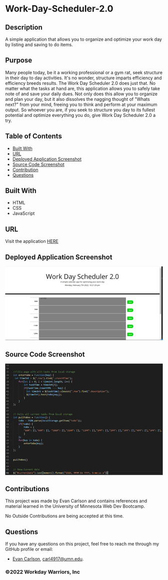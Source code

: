 # Work-Day-Scheduler-2.0
  
## Description
A simple application that allows you to organize and optimize your work day by listing and saving to do items.

## Purpose
Many people today, be it a working professional or a gym rat, seek structure in their day to day activities. It's no wonder, structure imparts efficiency and efficiency breeds results. The Work Day Scheduler 2.0 does just that. No matter what the tasks at hand are, this application allows you to safely take note of and save your daily dues. Not only does this allow you to organize and plan your day, but it also dissolves the nagging thought of "Whats next?" from your mind, freeing you to think and perform at your maximum output. So whoever you are, if you seek to structure you day to its fullest potential and optimize everything you do, give Work Day Scheduler 2.0 a try.

## Table of Contents
- [Built With](#languages)
- [URL](#url)
- [Deployed Application Screenshot](#App)
- [Source Code Screenshot](#Code)
- [Contribution](#contributing)
- [Questions](#questions)

## Built With
* HTML
* CSS
* JavaScript

## URL
Visit the application [HERE](https://epc318.github.io/Work-Day-Scheduler-2.0/)

## Deployed Application Screenshot
![Full page screenshot](Develop/images/screenshot.PNG)

## Source Code Screenshot
![Full page screenshot](Develop/images/source_code_ex.PNG)

## Contributions
This project was made by Evan Carlson and contains references and material learned in the University of Minnesota Web Dev Bootcamp.

No Outside Contributions are being accepted at this time.

## Questions
If you have any questions on this project, feel free to reach me through my GitHub profile or email:
- [Evan Carlson](https://github.com/epc318), carl4917@umn.edu.


### ©️2022 Workday Warriors, Inc